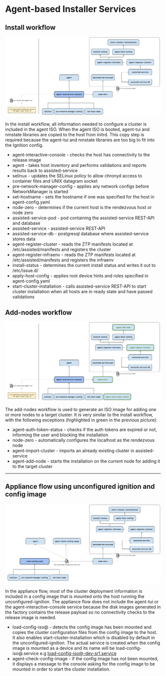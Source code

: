 # Agent-based Installer Services

## Install workflow

![Install workflow](./agent_installer_services-install_workflow.png)

In the install workflow, all information needed to configure a cluster is included in the agent ISO.
When the agent ISO is booted, agent-tui and nmstate libraries are copied to the host from initrd. This copy 
step is required because the agent-tui and nmstate libraries are too big to fit into the Ignition config.

* agent-interactive-console - checks the host has connectivity to the release image
* agent - takes host inventory and performs validations and reports results back to assisted-service
* selinux - updates the SELinux policy to allow chronyd access to container files and UNIX datagram socket 
* pre-network-manager-config - applies any network configs before NetworkManager is started
* set-hostname - sets the hostname if one was specified for the host in agent-config.yaml
* node-zero - determines if the current host is the rendezvous host or node zero
* assisted-service-pod - pod containing the assisted-service REST-API and database
* assisted-service - assisted-service REST-API
* assisted-service-db - postgresql database where assisted-service stores data
* agent-register-cluster - reads the ZTP manifests located at /etc/assisted/manifests and registers the cluster
* agent-register-infraenv - reads the ZTP manifests located at /etc/assisted/manifests and registers the infraenv
* install-status - determines the current install status and writes it out to /etc/issue.d/
* apply-host-config - applies root device hints and roles specified in agent-config.yaml
* start-cluster-installation - calls assisted-service REST-API to start cluster installation when all hosts are in ready state and have passed validations

## Add-nodes workflow

![Add-nodes workflow](./agent_installer_services-add_nodes_workflow.png)

The add-nodes workflow is used to generate an ISO image for adding one or more nodes to a target cluster. It is very similar to the install workflow, with
the following exceptions (highlighted in green in the previous picture):

* agent-auth-token-status - checks if the auth tokens are expired or not, informing the user and blocking the installation
* node-zero - automatically configures the localhost as the rendezvous node
* agent-import-cluster - imports an already existing cluster in assisted-service
* agent-add-node - starts the installation on the current node for adding it to the target cluster

----

## Appliance flow using unconfigured ignition and config image

![Appliance Flow](./agent_installer_services-unconfigured_ignition_and_config_image_flow.png)

In the appliance flow, most of the cluster deployment information is included in a config image that is mounted
onto the host running the unconfigured-ignition. The appliance flow does not include the agent-tui or the
agent-interactive-console service because the disk images generated in the factory contains the release payload
so no connectivity checks to the release image is needed.

* load-config-iso@ - detects the config image has been mounted and copies the cluster configuration files from the config image to the host. It also enables start-cluster-installation which is disabled by default in the unconfigured-ignition. The actual service is created when the config image is mounted as a device and its name will be load-config-iso@<dev-name>.service e.g load-config-iso@-dev-sr1.service
* agent-check-config-image - if the config image has not been mounted, it displays a message to the console asking for the config image to be mounted in order to start the cluster installation.